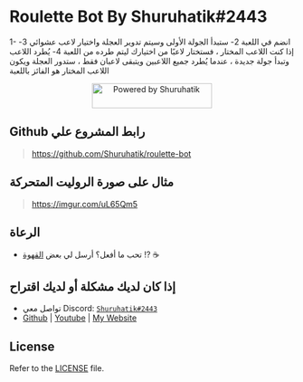 Roulette Bot By Shuruhatik#2443
====
1- انضم في اللعبة
2- ستبدأ الجولة الأولى وسيتم تدوير العجلة واختيار لاعب عشوائي
3- إذا كنت اللاعب المختار ، فستختار لاعبًا من اختيارك ليتم طرده من اللعبة
4- يُطرد اللاعب وتبدأ جولة جديدة ، عندما يُطرد جميع اللاعبين ويتبقى لاعبان فقط ، ستدور العجلة ويكون اللاعب المختار هو الفائز باللعبة

<div align="center">
    <p>
		<a href="https://bio.shuruhatik.com/" target="_blank"><img src="https://i.imgur.com/0Vm4FRF.png" width="212" height="44" alt="Powered by Shuruhatik"/></a>
	</p>
</div>

## Github رابط المشروع علي
> https://github.com/Shuruhatik/roulette-bot

## مثال على صورة الروليت المتحركة
> https://imgur.com/uL65Qm5

## الرعاة 
- تحب ما أفعل؟ أرسل لي بعض [القهوة](https://buymeacoff.ee/shuruhatik) !?  ☕

## إذا كان لديك مشكلة أو لديك اقتراح
- تواصل معي Discord: [`Shuruhatik#2443`](https://github.com/shuruhatik)
- [Github](https://github.com/shuruhatik) | [Youtube](https://www.youtube.com/@shuruhatik) | [My Website](https://www.shuruhatik.com/)



## License
Refer to the [LICENSE](https://github.com/Shuruhatik/roulette-bot/blob/main/LICENSE) file.
